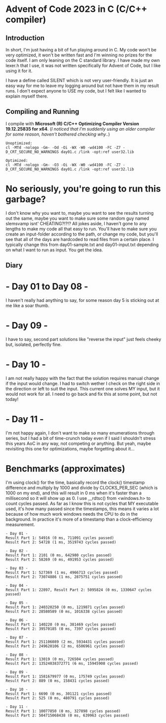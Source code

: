# Advent of Code 2023 in C (C/C++ compiler)

## Introduction
In short, I'm just having a bit of fun playing around in C. My code won't be very optimized, it won't be written fast and I'm winning no prizes for the code itself. I am only leaning on the C standard library. I have made my own lexer.h that I use, it was not written specifically for Advent of Code, but I like using it for it.

I have a define called SILENT which is not very user-friendly. It is just an easy way for me to leave my logging around but not have them in my result runs. I don't expect anyone to USE my code, but I felt like I wanted to explain myself there.

## Compiling and Running
I compile with **Microsoft (R) C/C++ Optimizing Compiler Version 19.12.25835 for x64**.
(*I noticed that I'm suddenly using an older compiler for some reason, haven't bothered checking why..*)
```
Unoptimized:
cl -MTd -nologo -Gm- -Od -Oi -WX -W0 -wd4100 -FC -Z7 -D_CRT_SECURE_NO_WARNINGS day01.c /link -opt:ref user32.lib

Optimized:
cl -MTd -nologo -Gm- -O3 -Oi -WX -W0 -wd4100 -FC -Z7 -D_CRT_SECURE_NO_WARNINGS day01.c /link -opt:ref user32.lib
```

# No seriously, you're going to run this garbage?
I don't know why you want to, maybe you want to see the results turning out the same, maybe you want to make sure some random guy named slemsvamp isnt' CHEATING?!?!? All jokes aside, I haven't gone to any lengths to make my code all that easy to run. You'll have to make sure you create an input-folder according to the path, or change my code, but you'll see that all of the days are hardcoded to read files from a certain place. I typically change this from day01-sample.txt and day01-input.txt depending on what I want to run as input. You get the idea.

## Diary
# - Day 01 to Day 08 -
I haven't really had anything to say, for some reason day 5 is sticking out at me like a soar thumb.

# - Day 09 -
I have to say, second part solutions like "reverse the input" just feels cheeky but, isolated, perfectly fine.

# - Day 10 -
I am not really happy with the fact that the solution requires manual change if the input would change. I had to switch wether I check on the right side in the direction or left to suit the input. This current one solves MY input, but it would not work for all. I need to go back and fix this at some point, but not today!

# - Day 11 -
I'm not happy again, I don't want to make so many enumerations through series, but I had a bit of time-crunch today even if I said I shouldn't stress this years AoC in any way, not competing or anything. But yeah, maybe revisiting this one for optimizations, maybe forgetting about it...

# Benchmarks (approximates)
I'm using clock() for the time, basically record the clock() timestamp difference and multiply by 1000 and divide by CLOCKS_PER_SEC (which is 1000 on my end), and this will result in 0 ms when it's faster than a millisecond so it will show up as 0. I use __rdtsc() from <windows.h> to count cycles passed. As far as I know this is not cycles that MY executable used, it's how many passed since the timestamps, this means it varies a lot because of how much work windows needs the CPU to do in the background. In practice it's more of a timestamp than a clock-efficiency measurement.

```
- Day 01 -
Result Part 1: 54916 (0 ms, 711091 cycles passed)
Result Part 2: 54728 (1 ms, 3519743 cycles passed)

- Day 02 -
Result Part 1: 2101 (0 ms, 642980 cycles passed)
Result Part 2: 58269 (0 ms, 491953 cycles passed)

- Day 03 -
Result Part 1: 527369 (1 ms, 4966713 cycles passed)
Result Part 2: 73074886 (1 ms, 2875751 cycles passed)

- Day 04 -
Result Part 1: 22897, Result Part 2: 5095824 (0 ms, 1330647 cycles passed)

- Day 05 -
Result Part 1: 240320250 (0 ms, 1219871 cycles passed)
Result Part 2: 28580589 (0 ms, 1016338 cycles passed)

- Day 06 -
Result Part 1: 140220 (0 ms, 381469 cycles passed)
Result Part 2: 39570185 (0 ms, 7397 cycles passed)

- Day 07 -
Result Part 1: 251106089 (2 ms, 5934431 cycles passed)
Result Part 2: 249620106 (2 ms, 6506961 cycles passed)

- Day 08 -
Result Part 1: 13019 (0 ms, 726504 cycles passed)
Result Part 2: 13524038372771 (6 ms, 15945908 cycles passed)

- Day 09 -
Result Part 1: 1581679977 (0 ms, 175749 cycles passed)
Result Part 2: 889 (0 ms, 158431 cycles passed)

- Day 10 -
Result Part 1: 6690 (0 ms, 301121 cycles passed)
Result Part 2: 525 (0 ms, 480791 cycles passed)

- Day 11 -
Result Part 1: 10077850 (0 ms, 327898 cycles passed)
Result Part 2: 504715068438 (0 ms, 639963 cycles passed)
```